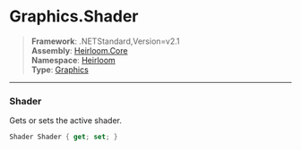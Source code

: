 # Graphics.Shader

> **Framework**: .NETStandard,Version=v2.1  
> **Assembly**: [Heirloom.Core][0]  
> **Namespace**: [Heirloom][0]  
> **Type**: [Graphics][1]

--------------------------------------------------------------------------------

### Shader

Gets or sets the active shader.

```cs
Shader Shader { get; set; }
```

[0]: ../Heirloom.Core.md
[1]: Heirloom.Graphics.md

